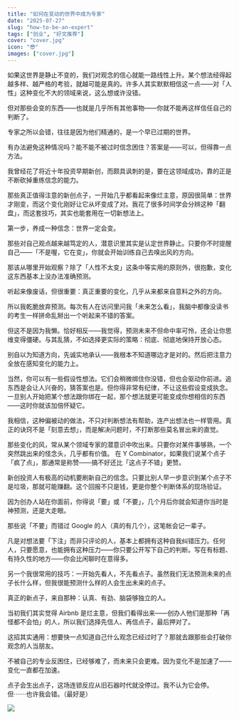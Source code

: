 ```yaml
---
title: "如何在变动的世界中成为专家"
date: "2025-07-27"
slug: "how-to-be-an-expert"
tags: ["创业", "好文推荐"]
cover: "cover.jpg"
icon: "😎"
images: ["cover.jpg"]
---
```

如果这世界是静止不变的，我们对观念的信心就能一路线性上升。某个想法经得起越多样、越严格的考验，就越可能是真的。许多人其实默默相信这一点——对「人性」这种变化不大的领域来说，这么想或许没错。



但对那些会变的东西——也就是几乎所有其他事物——你就不能再这样信任自己的判断了。



专家之所以会错，往往是因为他们精通的，是一个早已过期的世界。



有办法避免这种情况吗？能不能不被过时信念困住？答案是——可以，但得靠一点方法。



我曾经花了将近十年投资早期新创，而颇具讽刺的是，要在这领域成功，靠的正是不断砍掉重练信念的能力。



那些真正值得注意的新创点子，一开始几乎都看起来像烂主意，原因很简单：世界才刚变，而这个变化刚好让它从坏变成了对。我花了很多时间学会分辨这种「翻盘」，而这套技巧，其实也能套用在一切新想法上。



第一步，养成一种信念：世界一定会变。



那些对自己观点越来越笃定的人，潜意识里其实是认定世界静止。只要你不时提醒自己——「不是喔，它在变」，你就会开始训练自己去嗅出风的方向。



那该从哪里开始观察？除了「人性不太变」这条中等实用的原则外，很抱歉，变化这东西基本上没办法准确预测。



听起来像废话，但很重要：真正重要的变化，几乎从来都来自意料之外的方向。



所以我乾脆放弃预测。每次有人在访问里问我「未来怎么看」，我脑中都像没读书的考生一样拼命乱掰出一个听起来不错的答案。



但这不是因为我懒。恰好相反——我觉得，预测未来不但命中率可怜，还会让你思维变得僵硬。与其乱猜，不如选择更实际的策略：彻底、彻底地保持开放心态。



别自以为知道方向，先诚实地承认——我根本不知道哪边才是对的。然后把注意力全放在感知变化的能力上。



当然，你可以有一些假设性想法。它们会稍微绑住你没错，但也会驱动你前进。追东西是会让人兴奋的，猜答案也是。但你得非常有纪律，不让这些假设变成执念。
一旦别人开始把某个想法跟你绑在一起，那个想法就更可能变成你想相信的东西——这时你就该加倍怀疑它。



我相信，这种偏被动的做法，不只对判断想法有帮助，连产出想法也一样管用。真正的诀窍不是「刻意去想」，而是解决问题时，不打断那些莫名冒出来的直觉。



那些变化的风，常从某个领域专家的潜意识中吹出来。只要你对某件事够熟，一个突然跳出来的怪念头，几乎都有价值。
在 Y Combinator，如果我们说某个点子「疯了点」，那通常是称赞——搞不好还比「这点子不错」更赞。



新创投资人有极高的动机要刷新自己的信念。只要比别人早一步意识到某个点子不是垃圾，那就可能赚翻。这个回报不只是钱，更是你整个判断体系的现场验证。



因为创办人站在你面前，你得说「要」或「不要」，几个月后你就会知道你当时是神预测，还是大走眼。



那些说「不要」而错过 Google 的人（真的有几个），这笔帐会记一辈子。



凡是对想法要「下注」而非只评论的人，基本上都拥有这种自我纠错压力。任何人，只要愿意，也能拥有这种压力——你只要公开写下自己的判断。写在有标题、有持久性的地方——你会比闲聊时在意得多。



另一个我很常用的技巧：一开始先看人，不先看点子。虽然我们无法预测未来的点子长什么样，但我很能预测什么样的人会生出未来的点子。



真正的新点子，来自那种：认真、有劲、脑袋够独立的人。



当初我们其实觉得 Airbnb 是烂主意，但我们看得出来——创办人他们是那种「再怪都不会怕」的人，所以我们选择先信人、再信点子，最后押对了。



这招其实通用：想要快一点知道自己什么观念已经过时了？那就去跟那些会打破你观念的人当朋友。



不被自己的专业反困住，已经够难了，而未来只会更难。因为变化不是加速了——变化一直都在加速。



点子会生出点子，这场连锁反应从旧石器时代就没停过。我不认为它会停。
但⋯⋯也许我会错。（最好是）




![](https://prod-files-secure.s3.us-west-2.amazonaws.com/112d0858-5090-4d34-a606-b75eb8d65fd2/46476355-9cf3-4e99-9b7a-3531bc426380/1000202064.png?X-Amz-Algorithm=AWS4-HMAC-SHA256&X-Amz-Content-Sha256=UNSIGNED-PAYLOAD&X-Amz-Credential=ASIAZI2LB4665WV3LFMZ%2F20251009%2Fus-west-2%2Fs3%2Faws4_request&X-Amz-Date=20251009T103716Z&X-Amz-Expires=3600&X-Amz-Security-Token=IQoJb3JpZ2luX2VjEDoaCXVzLXdlc3QtMiJGMEQCIFxwaL9FKH40BdF5dDhx%2FXzDYS%2BeQYSgJ9WxFJws0ERFAiBhaWCjaxJ1koVndEFxHmu6feRdMUgZWceY3%2FjlUwWRPSqIBAjT%2F%2F%2F%2F%2F%2F%2F%2F%2F%2F8BEAAaDDYzNzQyMzE4MzgwNSIMfvvltJjjgEwIc3nrKtwDRznC2j6qFQVLVPfQb2HeILUIJaomXUky%2BAW6EVmvvBixI%2Fo7FR8NR5zykvBTfdQ9E95RJKcxxuE463USfbX3G6%2BrSq621muXxZcCnfIwonwmqbltZ%2FUj5xLeWnbo0AojiQlZrZ8POp5f9bS1XKE6SxjW2OjqHx%2BtTD00E%2BkbnPgV59hwrLXbOnXhWKDVJRRt%2BBExT6H9oMaucBKzvlsE%2BUmS4emqOQcrpjYgW2I6OSmShj8O2nbWL4JplcmP9w%2BILfFj2gS84%2F2I4%2BlaEM7XYegF3m5n7TZVxBEbjvcQ4V86mPQXCxczJ62SSx28nCgC4Wkbmu3KIMiiiSsAQdszQ28qdAL1cgLdb9VVnwAidGofLTv2mcuR84o0Vv4a%2FMUSbpXU35fLN7aNtZnr73xdbIG11OM9PWnUdZufwxD1u2Qf64lXsZuNjET9F%2FX%2FrrKwmq2M%2F5ZwKyBM0%2FDeBWS35e%2Bb%2B3tRQPBd1oG9pDWR%2FKNLpmjMCB0pj92F1Pp5oBafS5VxQ7flfh6LXJsK5ktYQrL%2F%2FFHklyTJPcPzwuGucO2slsR3DLIIb79IMFEfbjjMZW1hNEMMGR%2Bz%2BwwDYl6k3hc4%2FgFSezIzjodo7EeaKQQmXGB9Q8gH3E6eW8AwyZGexwY6pgFIcX2YZMGhkPfgeTwdRpLZmddqKuIdxWhj5XcZGkkXiX3Vx4zrmCdR6l5fG3hiXoOgo70ydZB7uyzk2aAEkrCGOrip8Am6c%2B6TvuxZnQFPT0eaUkdWTTGaPOYXl%2BGadw8nU6hmkn2s%2F%2B1RkDHtX8GMHUWi9vZMckw1l1SBKOnfD9reiv4Jnzq3aB0rnH669KSuWejEpGWNWRvPmLg85I1m2QrNNv3x&X-Amz-Signature=c1102723c32b74a0a70b70fc44ce1eef652d1b894c5f2b2f7469a1f528a1e386&X-Amz-SignedHeaders=host&x-amz-checksum-mode=ENABLED&x-id=GetObject)

